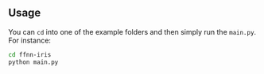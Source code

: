 ## Usage
You can `cd` into one of the example folders and then simply run the `main.py`.
For instance:

```bash
cd ffnn-iris
python main.py
```

